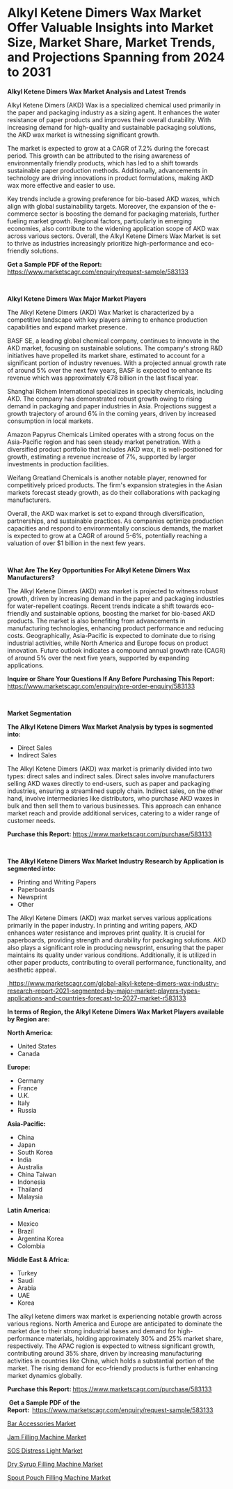 <p><h1>Alkyl Ketene Dimers Wax Market Offer Valuable Insights into Market Size, Market Share, Market Trends, and Projections Spanning from 2024 to 2031</h1></p><p><strong>Alkyl Ketene Dimers Wax Market Analysis and Latest Trends</strong></p>
<p><p>Alkyl Ketene Dimers (AKD) Wax is a specialized chemical used primarily in the paper and packaging industry as a sizing agent. It enhances the water resistance of paper products and improves their overall durability. With increasing demand for high-quality and sustainable packaging solutions, the AKD wax market is witnessing significant growth. </p><p>The market is expected to grow at a CAGR of 7.2% during the forecast period. This growth can be attributed to the rising awareness of environmentally friendly products, which has led to a shift towards sustainable paper production methods. Additionally, advancements in technology are driving innovations in product formulations, making AKD wax more effective and easier to use.</p><p>Key trends include a growing preference for bio-based AKD waxes, which align with global sustainability targets. Moreover, the expansion of the e-commerce sector is boosting the demand for packaging materials, further fueling market growth. Regional factors, particularly in emerging economies, also contribute to the widening application scope of AKD wax across various sectors. Overall, the Alkyl Ketene Dimers Wax Market is set to thrive as industries increasingly prioritize high-performance and eco-friendly solutions.</p></p>
<p><strong>Get a Sample PDF of the Report:&nbsp;</strong> <a href="https://www.marketscagr.com/enquiry/request-sample/583133?utm_campaign=1920&utm_medium=2&utm_source=Github&utm_content=ia&utm_term=27122024&utm_id=alkyl-ketene-dimers-wax">https://www.marketscagr.com/enquiry/request-sample/583133</a></p>
<p>&nbsp;</p>
<p><strong>Alkyl Ketene Dimers Wax Major Market Players</strong></p>
<p><p>The Alkyl Ketene Dimers (AKD) Wax Market is characterized by a competitive landscape with key players aiming to enhance production capabilities and expand market presence. </p><p>BASF SE, a leading global chemical company, continues to innovate in the AKD market, focusing on sustainable solutions. The company's strong R&D initiatives have propelled its market share, estimated to account for a significant portion of industry revenues. With a projected annual growth rate of around 5% over the next few years, BASF is expected to enhance its revenue which was approximately €78 billion in the last fiscal year.</p><p>Shanghai Richem International specializes in specialty chemicals, including AKD. The company has demonstrated robust growth owing to rising demand in packaging and paper industries in Asia. Projections suggest a growth trajectory of around 6% in the coming years, driven by increased consumption in local markets.</p><p>Amazon Papyrus Chemicals Limited operates with a strong focus on the Asia-Pacific region and has seen steady market penetration. With a diversified product portfolio that includes AKD wax, it is well-positioned for growth, estimating a revenue increase of 7%, supported by larger investments in production facilities.</p><p>Weifang Greatland Chemicals is another notable player, renowned for competitively priced products. The firm's expansion strategies in the Asian markets forecast steady growth, as do their collaborations with packaging manufacturers.</p><p>Overall, the AKD wax market is set to expand through diversification, partnerships, and sustainable practices. As companies optimize production capacities and respond to environmentally conscious demands, the market is expected to grow at a CAGR of around 5-6%, potentially reaching a valuation of over $1 billion in the next few years.</p></p>
<p>&nbsp;</p>
<p><strong>What Are The Key Opportunities For Alkyl Ketene Dimers Wax Manufacturers?</strong></p>
<p><p>The Alkyl Ketene Dimers (AKD) wax market is projected to witness robust growth, driven by increasing demand in the paper and packaging industries for water-repellent coatings. Recent trends indicate a shift towards eco-friendly and sustainable options, boosting the market for bio-based AKD products. The market is also benefiting from advancements in manufacturing technologies, enhancing product performance and reducing costs. Geographically, Asia-Pacific is expected to dominate due to rising industrial activities, while North America and Europe focus on product innovation. Future outlook indicates a compound annual growth rate (CAGR) of around 5% over the next five years, supported by expanding applications.</p></p>
<p><strong>Inquire or Share Your Questions If Any Before Purchasing This Report:</strong> <a href="https://www.marketscagr.com/enquiry/pre-order-enquiry/583133?utm_campaign=1920&utm_medium=2&utm_source=Github&utm_content=ia&utm_term=27122024&utm_id=alkyl-ketene-dimers-wax">https://www.marketscagr.com/enquiry/pre-order-enquiry/583133</a></p>
<p>&nbsp;</p>
<p><strong>Market Segmentation</strong></p>
<p><strong>The Alkyl Ketene Dimers Wax Market Analysis by types is segmented into:</strong></p>
<p><ul><li>Direct Sales</li><li>Indirect Sales</li></ul></p>
<p><p>The Alkyl Ketene Dimers (AKD) wax market is primarily divided into two types: direct sales and indirect sales. Direct sales involve manufacturers selling AKD waxes directly to end-users, such as paper and packaging industries, ensuring a streamlined supply chain. Indirect sales, on the other hand, involve intermediaries like distributors, who purchase AKD waxes in bulk and then sell them to various businesses. This approach can enhance market reach and provide additional services, catering to a wider range of customer needs.</p></p>
<p><strong>Purchase this Report:&nbsp;</strong><a href="https://www.marketscagr.com/purchase/583133?utm_campaign=1920&utm_medium=2&utm_source=Github&utm_content=ia&utm_term=27122024&utm_id=alkyl-ketene-dimers-wax">https://www.marketscagr.com/purchase/583133</a></p>
<p>&nbsp;</p>
<p><strong>The Alkyl Ketene Dimers Wax Market Industry Research by Application is segmented into:</strong></p>
<p><ul><li>Printing and Writing Papers</li><li>Paperboards</li><li>Newsprint</li><li>Other</li></ul></p>
<p><p>The Alkyl Ketene Dimers (AKD) wax market serves various applications primarily in the paper industry. In printing and writing papers, AKD enhances water resistance and improves print quality. It is crucial for paperboards, providing strength and durability for packaging solutions. AKD also plays a significant role in producing newsprint, ensuring that the paper maintains its quality under various conditions. Additionally, it is utilized in other paper products, contributing to overall performance, functionality, and aesthetic appeal.</p></p>
<p><a href="https://www.marketscagr.com/global-alkyl-ketene-dimers-wax-industry-research-report-2021-segmented-by-major-market-players-types-applications-and-countries-forecast-to-2027-market-r583133?utm_campaign=1920&utm_medium=2&utm_source=Github&utm_content=ia&utm_term=27122024&utm_id=alkyl-ketene-dimers-wax">&nbsp;https://www.marketscagr.com/global-alkyl-ketene-dimers-wax-industry-research-report-2021-segmented-by-major-market-players-types-applications-and-countries-forecast-to-2027-market-r583133</a></p>
<p><strong>In terms of Region, the Alkyl Ketene Dimers Wax Market Players available by Region are:</strong></p>
<p>
    <p> <strong> North America: </strong>
        <ul>
            <li>United States</li>
            <li>Canada</li>
        </ul>
        </p> 
    <p> <strong> Europe: </strong>
        <ul>
            <li>Germany</li>
            <li>France</li>
            <li>U.K.</li>
            <li>Italy</li>
            <li>Russia</li>
        </ul>
        </p> 
    <p> <strong> Asia-Pacific: </strong>
        <ul>
            <li>China</li>
            <li>Japan</li>
            <li>South Korea</li>
            <li>India</li>
            <li>Australia</li>
            <li>China Taiwan</li>
            <li>Indonesia</li>
            <li>Thailand</li>
            <li>Malaysia</li>
        </ul>
        </p> 
    <p> <strong> Latin America: </strong>
        <ul>
            <li>Mexico</li>
            <li>Brazil</li>
            <li>Argentina Korea</li>
            <li>Colombia</li>
        </ul>
        </p> 
    <p> <strong> Middle East & Africa: </strong>
        <ul>
            <li>Turkey</li>
            <li>Saudi</li>
            <li>Arabia</li>
            <li>UAE</li>
            <li>Korea</li>
        </ul>
    </p>
    </p>
<p><p>The alkyl ketene dimers wax market is experiencing notable growth across various regions. North America and Europe are anticipated to dominate the market due to their strong industrial bases and demand for high-performance materials, holding approximately 30% and 25% market share, respectively. The APAC region is expected to witness significant growth, contributing around 35% share, driven by increasing manufacturing activities in countries like China, which holds a substantial portion of the market. The rising demand for eco-friendly products is further enhancing market dynamics globally.</p></p>
<p><strong>Purchase this Report: </strong><a href="https://www.marketscagr.com/purchase/583133?utm_campaign=1920&utm_medium=2&utm_source=Github&utm_content=ia&utm_term=27122024&utm_id=alkyl-ketene-dimers-wax">https://www.marketscagr.com/purchase/583133</a></p>
<p>&nbsp;<strong>Get a Sample PDF of the Report:&nbsp;&nbsp;</strong><a href="https://www.marketscagr.com/enquiry/request-sample/583133?utm_campaign=1920&utm_medium=2&utm_source=Github&utm_content=ia&utm_term=27122024&utm_id=alkyl-ketene-dimers-wax">https://www.marketscagr.com/enquiry/request-sample/583133</a></p>
<p><strong></strong></p>
<p><p><a href="https://www.linkedin.com/pulse/p-factrackr-ho6he?utm_campaign=1920&utm_medium=2&utm_source=Github&utm_content=ia&utm_term=27122024&utm_id=alkyl-ketene-dimers-wax">Bar Accessories Market</a></p><p><a href="https://www.linkedin.com/pulse/study-extensively-examines-jam-filling-machinemarket-size-dzyic?utm_campaign=1920&utm_medium=2&utm_source=Github&utm_content=ia&utm_term=27122024&utm_id=alkyl-ketene-dimers-wax">Jam Filling Machine Market</a></p><p><a href="https://www.linkedin.com/pulse/sos-distress-light-market-growth-analysis-2024-2031-trends-strategies-bo8qc?utm_campaign=1920&utm_medium=2&utm_source=Github&utm_content=ia&utm_term=27122024&utm_id=alkyl-ketene-dimers-wax">SOS Distress Light Market</a></p><p><a href="https://www.linkedin.com/pulse/dry-syrup-filling-machine-market-analysis-report-key-growth-grnsc?utm_campaign=1920&utm_medium=2&utm_source=Github&utm_content=ia&utm_term=27122024&utm_id=alkyl-ketene-dimers-wax">Dry Syrup Filling Machine Market</a></p><p><a href="https://www.linkedin.com/pulse/forecast-of61-cagr-study-spout-pouch-filling-machine-pcsdc?utm_campaign=1920&utm_medium=2&utm_source=Github&utm_content=ia&utm_term=27122024&utm_id=alkyl-ketene-dimers-wax">Spout Pouch Filling Machine Market</a></p></p>